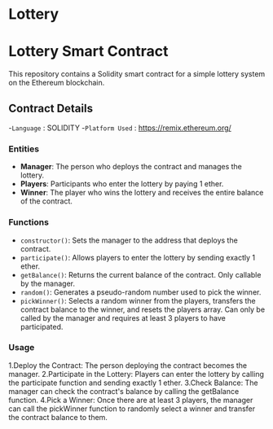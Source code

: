 # Lottery

# Lottery Smart Contract

This repository contains a Solidity smart contract for a simple lottery system on the Ethereum blockchain. 

## Contract Details

-`Language` : SOLIDITY
-`Platform Used` : https://remix.ethereum.org/

### Entities
- **Manager**: The person who deploys the contract and manages the lottery.
- **Players**: Participants who enter the lottery by paying 1 ether.
- **Winner**: The player who wins the lottery and receives the entire balance of the contract.

### Functions
- `constructor()`: Sets the manager to the address that deploys the contract.
- `participate()`: Allows players to enter the lottery by sending exactly 1 ether.
- `getBalance()`: Returns the current balance of the contract. Only callable by the manager.
- `random()`: Generates a pseudo-random number used to pick the winner.
- `pickWinner()`: Selects a random winner from the players, transfers the contract balance to the winner, and resets the players array. Can only be called by the manager and requires at least 3 players to have participated.


### Usage
1.Deploy the Contract: The person deploying the contract becomes the manager.
2.Participate in the Lottery: Players can enter the lottery by calling the participate function and sending exactly 1 ether.
3.Check Balance: The manager can check the contract's balance by calling the getBalance function.
4.Pick a Winner: Once there are at least 3 players, the manager can call the pickWinner function to randomly select a winner and transfer the contract balance to them.
